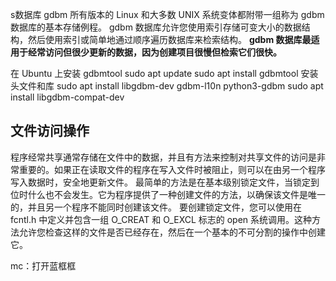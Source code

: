 s数据库 gdbm
所有版本的 Linux 和大多数 UNIX 系统变体都附带一组称为 gdbm 数据库的基本存储例程。
gdbm 数据库允许您使用索引存储可变大小的数据结构，然后使用索引或简单地通过顺序遍历数据库来检索结构。 **gdbm 数据库最适用于经常访问但很少更新的数据，因为创建项目很慢但检索它们很快。** 

在 Ubuntu 上安装 gdbmtool
sudo apt update
sudo apt install gdbmtool
安装头文件和库
sudo apt install libgdbm-dev gdbm-l10n python3-gdbm
sudo apt install libgdbm-compat-dev

## 文件访问操作
程序经常共享通常存储在文件中的数据，并且有方法来控制对共享文件的访问是非常重要的。如果正在读取文件的程序在写入文件时被阻止，则可以在由另一个程序写入数据时，安全地更新文件。
最简单的方法是在基本级别锁定文件，当锁定到位时什么也不会发生。它为程序提供了一种创建文件的方法，以确保该文件是唯一的，并且另一个程序不能同时创建该文件。
要创建锁定文件，您可以使用在 fcntl.h 中定义并包含一组 O_CREAT 和 O_EXCL 标志的 open 系统调用。这种方法允许您检查这样的文件是否已经存在，然后在一个基本的不可分割的操作中创建它。

mc：打开蓝框框

